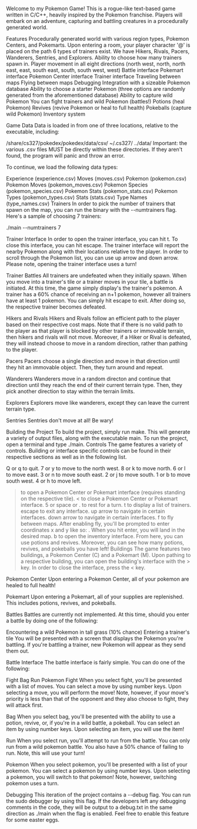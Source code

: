 Welcome to my Pokemon Game! This is a rogue-like text-based game written in C/C++, heavily inspired by the Pokemon franchise. Players will embark on an adventure, capturing and battling creatures in a procedurally generated world.


Features
Procedurally generated world with various region types, Pokemon Centers, and Pokemarts.
Upon entering a room, your player character '@' is placed on the path
6 types of trainers exist. We have Hikers, Rivals, Pacers, Wanderers, Sentries, and Explorers.
Ability to choose how many trainers spawn in.
Player movement in all eight directions (north west, north, north east, east, south east, south, south west, west)
Battle interface
Pokemart interface
Pokemon Center interface
Trainer interface
Traveling between maps
Flying between maps
Debugging
Integration with a sizeable Pokemon database
Ability to choose a starter Pokemon (three options are randomly generated from the aforementioned database)
Ability to capture wild Pokemon
You can fight trainers and wild Pokemon (battles!)
Potions (heal Pokemon)
Revives (revive Pokemon or heal to full health)
Pokeballs (capture wild Pokemon)
Inventory system

Game Data
Data is loaded in from one of three locations, relative to the executable, including:

/share/cs327/pokedex/pokedex/data/csv/
~/.cs327/
../data/
Important: the various .csv files MUST be directly within these directories. If they aren't found, the program will panic and throw an error.

To continue, we load the following data types:

Experience (experience.csv)
Moves (moves.csv)
Pokemon (pokemon.csv)
Pokemon Moves (pokemon_moves.csv)
Pokemon Species (pokemon_species.csv)
Pokemon Stats (pokemon_stats.csv)
Pokemon Types (pokemon_types.csv)
Stats (stats.csv)
Type Names (type_names.csv)
Trainers
In order to pick the number of trainers that spawn on the map, you can run the binary with the --numtrainers flag. Here's a sample of choosing 7 trainers:

./main --numtrainers 7

Trainer Interface
In order to open the trainer interface, you can hit t. To close this interface, you can hit escape. The trainer interface will report the nearby Pokemon along with their locations relative to the player. In order to scroll through the Pokemon list, you can use up arrow and down arrow. Please note, opening the trainer interface uses a turn!

Trainer Battles
All trainers are undefeated when they initially spawn. When you move into a trainer's tile or a trainer moves in your tile, a battle is initiated. At this time, the game simply display's the trainer's pokemon. A trainer has a 60% chance of receiving an n+1 pokemon, however all trainers have at least 1 pokemon. You can simply hit escape to exit. After doing so, the respective trainer becomes defeated.

Hikers and Rivals
Hikers and Rivals follow an efficient path to the player based on their respective cost maps. Note that if there is no valid path to the player as that player is blocked by other trainers or immovable terrain, then hikers and rivals will not move. Moreover, if a Hiker or Rival is defeated, they will instead choose to move in a random direction, rather than pathing to the player.

Pacers
Pacers choose a single direction and move in that direction until they hit an immovable object. Then, they turn around and repeat.

Wanderers
Wanderers move in a random directon and continue that direction until they reach the end of their current terrain type. Then, they pick another direction to stay within the terrain limits.

Explorers
Explorers move like wanderers, except they can leave the current terrain type.

Sentries
Sentries don't move at all! Be wary!

Building the Project
To build the project, simply run make. This will generate a variety of output files, along with the executable main.
To run the project, open a terminal and type ./main.
Controls
The game features a variety of controls. Building or interface specific controls can be found in their respective sections as well as in the following list.

Q or q to quit.
7 or y to move to the north west.
8 or k to move north.
6 or l to move east.
3 or n to move south east.
2 or j to move south.
1 or b to move south west.
4 or h to move left.
> to open a Pokemon Center or Pokemart interface (requires standing on the respective tile).
< to close a Pokemon Center or Pokemart interface.
5 or space or . to rest for a turn.
t to display a list of trainers.
escape to exit any interface.
up arrow to navigate in certain interfaces.
down arrow to navigate in certain interfaces.
f to fly between maps. After enabling fly, you'll be prompted to enter coordinates x and y like so: <x> <y>. When you hit enter, you will land in the desired map.
b to open the inventory interface. From here, you can use potions and revives. Moreover, you can see how many potions, revives, and pokeballs you have left!
Buildings
The game features two buildings, a Pokemon Center (C) and a Pokemart (M). Upon pathing to a respective building, you can open the building's interface with the > key. In order to close the interface, press the < key.

Pokemon Center
Upon entering a Pokemon Center, all of your pokemon are healed to full health!

Pokemart
Upon entering a Pokemart, all of your supplies are replenished. This includes potions, revives, and pokeballs.

Battles
Battles are currently not implemented. At this time, should you enter a battle by doing one of the following:

Encountering a wild Pokemon in tall grass (10% chance)
Entering a trainer's tile
You will be presented with a screen that displays the Pokemon you're battling. If you're battling a trainer, new Pokemon will appear as they send them out.

Battle Interface
The battle interface is fairly simple. You can do one of the following:

Fight
Bag
Run
Pokemon
Fight
When you select fight, you'll be presented with a list of moves. You can select a move by using number keys. Upon selecting a move, you will perform the move! Note, however, if your move's priority is less than that of the opponent and they also choose to fight, they will attack first.

Bag
When you select bag, you'll be presented with the ability to use a potion, revive, or, if you're in a wild battle, a pokeball. You can select an item by using number keys. Upon selecting an item, you will use the item!

Run
When you select run, you'll attempt to run from the battle. You can only run from a wild pokemon battle. You also have a 50% chance of failing to run. Note, this will use your turn!

Pokemon
When you select pokemon, you'll be presented with a list of your pokemon. You can select a pokemon by using number keys. Upon selecting a pokemon, you will switch to that pokemon! Note, however, switching pokemon uses a turn.

Debugging
This iteration of the project contains a --debug flag. You can run the sudo debugger by using this flag. If the developers left any debugging comments in the code, they will be output to a debug.txt in the same direction as ./main when the flag is enabled. Feel free to enable this feature for some easter eggs.
